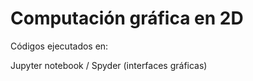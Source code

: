 
# Computación gráfica en 2D
Códigos ejecutados en:

Jupyter notebook / Spyder (interfaces gráficas)

